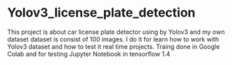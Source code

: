 # Yolov3_license_plate_detection
This project is about car license plate detector using by Yolov3 and my own dataset dataset is consist of 100 images.
I do it for learn how to work with Yolov3 dataset and how to test it real time projects.
Traing done in Google Colab and for testing Jupyter Notebook in tensorflow 1.4 
